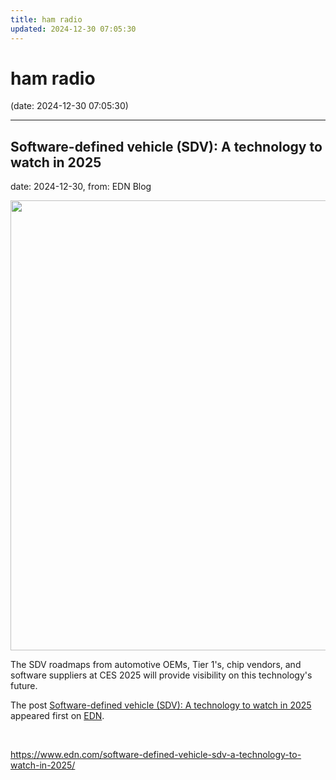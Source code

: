 ```yaml
---
title: ham radio
updated: 2024-12-30 07:05:30
---
```


# ham radio

(date: 2024-12-30 07:05:30)

---

## Software-defined vehicle (SDV): A technology to watch in 2025

date: 2024-12-30, from: EDN Blog

<img width="1280" height="720" src="https://www.edn.com/wp-content/uploads/Hero-image-SDV.jpg?fit=1280%2C720" class="webfeedsFeaturedVisual wp-post-image" alt="" style="display: block; margin-bottom: 5px; clear:both;max-width: 100%;" link_thumbnail="" decoding="async" fetchpriority="high" srcset="https://www.edn.com/wp-content/uploads/Hero-image-SDV.jpg?w=1280 1280w, https://www.edn.com/wp-content/uploads/Hero-image-SDV.jpg?w=300 300w, https://www.edn.com/wp-content/uploads/Hero-image-SDV.jpg?w=768 768w, https://www.edn.com/wp-content/uploads/Hero-image-SDV.jpg?w=1024 1024w, https://www.edn.com/wp-content/uploads/Hero-image-SDV.jpg?w=1260 1260w, https://www.edn.com/wp-content/uploads/Hero-image-SDV.jpg?w=800 800w" sizes="(max-width: 1280px) 100vw, 1280px" /><p>The SDV roadmaps from automotive OEMs, Tier 1's, chip vendors, and software suppliers at CES 2025 will provide visibility on this technology's future.</p>
<p>The post <a href="https://www.edn.com/software-defined-vehicle-sdv-a-technology-to-watch-in-2025/" data-wpel-link="internal">Software-defined vehicle (SDV): A technology to watch in 2025</a> appeared first on <a href="https://www.edn.com" data-wpel-link="internal">EDN</a>.</p>
 

<br> 

<https://www.edn.com/software-defined-vehicle-sdv-a-technology-to-watch-in-2025/>

